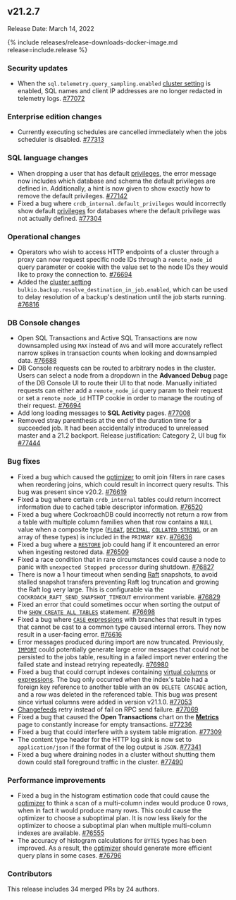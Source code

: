 ## v21.2.7

Release Date: March 14, 2022

{% include releases/release-downloads-docker-image.md release=include.release %}

<h3 id="v21-2-7-security-updates">Security updates</h3>

- When the `sql.telemetry.query_sampling.enabled` [cluster setting](../v21.2/cluster-settings.html) is enabled, SQL names and client IP addresses are no longer redacted in telemetry logs. [#77072][#77072]

<h3 id="v21-2-7-enterprise-edition-changes">Enterprise edition changes</h3>

- Currently executing schedules are cancelled immediately when the jobs scheduler is disabled. [#77313][#77313]

<h3 id="v21-2-7-sql-language-changes">SQL language changes</h3>

- When dropping a user that has default [privileges](../v21.2/security-reference/authorization.html#privileges), the error message now includes which database and schema the default privileges are defined in.  Additionally, a hint is now given to show exactly how to remove the default privileges. [#77142][#77142]
- Fixed a bug where `crdb_internal.default_privileges` would incorrectly show default [privileges](../v21.2/security-reference/authorization.html#privileges) for databases where the default privilege was not actually defined. [#77304][#77304]

<h3 id="v21-2-7-operational-changes">Operational changes</h3>

- Operators who wish to access HTTP endpoints of a cluster through a proxy can now request specific node IDs through a `remote_node_id` query parameter or cookie with the value set to the node IDs they would like to proxy the connection to. [#76694][#76694]
- Added the [cluster setting](../v21.2/cluster-settings.html) `bulkio.backup.resolve_destination_in_job.enabled`, which can be used to delay resolution of a backup's destination until the job starts running. [#76816][#76816]

<h3 id="v21-2-7-db-console-changes">DB Console changes</h3>

- Open SQL Transactions and Active SQL Transactions are now downsampled using `MAX` instead of `AVG` and will more accurately reflect narrow spikes in transaction counts when looking and downsampled data. [#76688][#76688]
- DB Console requests can be routed to arbitrary nodes in the cluster. Users can select a node from a dropdown in the **Advanced Debug** page of the DB Console UI to route their UI to that node. Manually initiated requests can either add a `remote_node_id` query param to their request or set a `remote_node_id` HTTP cookie in order to manage the routing of their request. [#76694][#76694]
- Add long loading messages to **SQL Activity** pages. [#77008][#77008]
- Removed stray parenthesis at the end of the duration time for a succeeded job. It had been accidentally introduced to unreleased master and a 21.2 backport.  Release justification: Category 2, UI bug fix [#77444][#77444]

<h3 id="v21-2-7-bug-fixes">Bug fixes</h3>

- Fixed a bug which caused the [optimizer](../v21.2/cost-based-optimizer.html) to omit join filters in rare cases when reordering joins, which could result in incorrect query results. This bug was present since v20.2. [#76619][#76619]
- Fixed a bug where certain `crdb_internal` tables could return incorrect information due to cached table descriptor information. [#76520][#76520]
- Fixed a bug where CockroachDB could incorrectly not return a row from a table with multiple column families when that row contains a `NULL` value when a composite type ([`FLOAT`](../v21.2/float.html), [`DECIMAL`](../v21.2/decimal.html), [`COLLATED STRING`](../v21.2/collate.html), or an array of these types) is included in the `PRIMARY KEY`. [#76636][#76636]
- Fixed a bug where a [`RESTORE`](../v21.2/restore.html) job could hang if it encountered an error when ingesting restored data. [#76509][#76509]
- Fixed a race condition that in rare circumstances could cause a node to panic with `unexpected Stopped processor` during shutdown. [#76827][#76827]
- There is now a 1 hour timeout when sending [Raft](../v21.2/architecture/replication-layer.html#raft) snapshots, to avoid stalled snapshot transfers preventing Raft log truncation and growing the Raft log very large. This is configurable via the `COCKROACH_RAFT_SEND_SNAPSHOT_TIMEOUT` environment variable. [#76829][#76829]
- Fixed an error that could sometimes occur when sorting the output of the [`SHOW CREATE ALL TABLES`](../v21.2/show-create.html) statement. [#76698][#76698]
- Fixed a bug where [`CASE` expressions](../v21.2/scalar-expressions.html#conditional-expressions) with branches that result in types that cannot be cast to a common type caused internal errors. They now result in a user-facing error. [#76616][#76616]
- Error messages produced during import are now truncated. Previously, [`IMPORT`](../v21.2/import.html) could potentially generate large error messages that could not be persisted to the jobs table, resulting in a failed import never entering the failed state and instead retrying repeatedly. [#76980][#76980]
- Fixed a bug that could corrupt indexes containing [virtual columns](../v21.2/computed-columns.html) or [expressions](../v21.2/expression-indexes.html). The bug only occurred when the index's table had a foreign key reference to another table with an `ON DELETE CASCADE` action, and a row was deleted in the referenced table. This bug was present since virtual columns were added in version v21.1.0. [#77053][#77053]
- [Changefeeds](../v21.2/changefeed-sinks.html) retry instead of fail on RPC send failure. [#77069][#77069]
- Fixed a bug that caused the **Open Transactions** chart on the [**Metrics**](../v21.2/ui-overview-dashboard.html) page to constantly increase for empty transactions. [#77236][#77236]
- Fixed a bug that could interfere with a system table migration. [#77309][#77309]
- The content type header for the HTTP log sink is now set to `application/json` if the format of the log output is `JSON`. [#77341][#77341]
- Fixed a bug where draining nodes in a cluster without shutting them down could stall foreground traffic in the cluster. [#77490][#77490]

<h3 id="v21-2-7-performance-improvements">Performance improvements</h3>

- Fixed a bug in the histogram estimation code that could cause the [optimizer](../v21.2/cost-based-optimizer.html) to think a scan of a multi-column index would produce 0 rows, when in fact it would produce many rows. This could cause the optimizer to choose a suboptimal plan. It is now less likely for the optimizer to choose a suboptimal plan when multiple multi-column indexes are available. [#76555][#76555]
- The accuracy of histogram calculations for `BYTES` types has been improved. As a result, the [optimizer](../v21.2/cost-based-optimizer.html) should generate more efficient query plans in some cases.  [#76796][#76796]

<h3 id="v21-2-7-contributors">Contributors</h3>

This release includes 34 merged PRs by 24 authors.

[#76509]: https://github.com/cockroachdb/cockroach/pull/76509
[#76520]: https://github.com/cockroachdb/cockroach/pull/76520
[#76555]: https://github.com/cockroachdb/cockroach/pull/76555
[#76616]: https://github.com/cockroachdb/cockroach/pull/76616
[#76619]: https://github.com/cockroachdb/cockroach/pull/76619
[#76636]: https://github.com/cockroachdb/cockroach/pull/76636
[#76688]: https://github.com/cockroachdb/cockroach/pull/76688
[#76694]: https://github.com/cockroachdb/cockroach/pull/76694
[#76698]: https://github.com/cockroachdb/cockroach/pull/76698
[#76796]: https://github.com/cockroachdb/cockroach/pull/76796
[#76816]: https://github.com/cockroachdb/cockroach/pull/76816
[#76827]: https://github.com/cockroachdb/cockroach/pull/76827
[#76829]: https://github.com/cockroachdb/cockroach/pull/76829
[#76980]: https://github.com/cockroachdb/cockroach/pull/76980
[#76987]: https://github.com/cockroachdb/cockroach/pull/76987
[#77008]: https://github.com/cockroachdb/cockroach/pull/77008
[#77053]: https://github.com/cockroachdb/cockroach/pull/77053
[#77069]: https://github.com/cockroachdb/cockroach/pull/77069
[#77072]: https://github.com/cockroachdb/cockroach/pull/77072
[#77142]: https://github.com/cockroachdb/cockroach/pull/77142
[#77236]: https://github.com/cockroachdb/cockroach/pull/77236
[#77304]: https://github.com/cockroachdb/cockroach/pull/77304
[#77309]: https://github.com/cockroachdb/cockroach/pull/77309
[#77313]: https://github.com/cockroachdb/cockroach/pull/77313
[#77341]: https://github.com/cockroachdb/cockroach/pull/77341
[#77444]: https://github.com/cockroachdb/cockroach/pull/77444
[#77490]: https://github.com/cockroachdb/cockroach/pull/77490
[efdf6a61e]: https://github.com/cockroachdb/cockroach/commit/efdf6a61e
